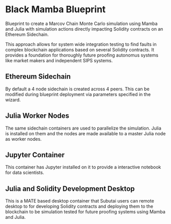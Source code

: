 # Black Mamba Blueprint

Blueprint to create a Marcov Chain Monte Carlo simulation using Mamba
and Julia with simulation actions directly impacting Solidity contracts
on an Ethereum Sidechain.

This approach allows for system wide integration testing to find faults in
complex blockchain applications based on several Solidity contracts. It provides
a foundation for thoroughly future proofing autonomus systems like market makers
and independent SIPS systems.

## Ethereum Sidechain

By default a 4 node sidechain is created across 4 peers. This can be modified
during blueprint deployment via parameters specified in the wizard.

## Julia Worker Nodes

The same sidechain containers are used to parallelize the simulation. Julia is
installed on them and the nodes are made available to a master Julia node as
worker nodes.

## Jupyter Container

This container has Jupyter installed on it to provide a interactive notebook
for data scientists.

## Julia and Solidity Development Desktop

This is a MATE based desktop container that Subutai users can remote desktop to
for developing Solidity contracts and deploying them to the blockchain to be
simulation tested for future proofing systems using Mamba and Julia.



